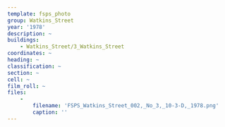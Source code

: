 ```yaml
---
template: fsps_photo
group: Watkins_Street
year: '1978'
description: ~
buildings:
    - Watkins_Street/3_Watkins_Street
coordinates: ~
heading: ~
classification: ~
section: ~
cell: ~
film_roll: ~
files:
    -
        filename: 'FSPS_Watkins_Street_002,_No_3,_10-3-D,_1978.png'
        caption: ''
---
```

